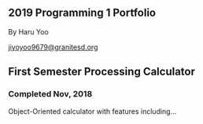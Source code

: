 ## 2019 Programming 1 Portfolio
By Haru Yoo

jiyoyoo9679@granitesd.org

## First Semester Processing Calculator
### Completed Nov, 2018
Object-Oriented calculator with features including...
